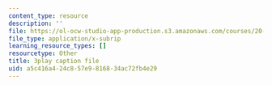 ```yaml
---
content_type: resource
description: ''
file: https://ol-ocw-studio-app-production.s3.amazonaws.com/courses/20-219-becoming-the-next-bill-nye-writing-and-hosting-the-educational-show-january-iap-2015/a5c416a424c857e9816834ac72fb4e29_AHJDrCiXNRA.vtt
file_type: application/x-subrip
learning_resource_types: []
resourcetype: Other
title: 3play caption file
uid: a5c416a4-24c8-57e9-8168-34ac72fb4e29
---
```

